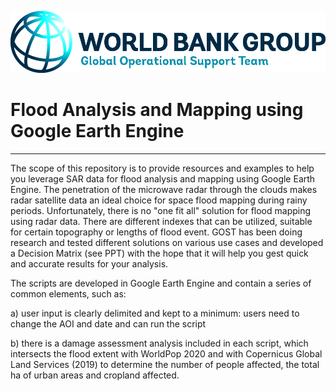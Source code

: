 <p><center> <img src="../images/GOST_Logo_2021.png" width="700"/> </p></center>

# Flood Analysis and Mapping using Google Earth Engine

***

The scope of this repository is to provide resources and examples to help you leverage SAR data for flood analysis and mapping using Google Earth Engine. The penetration of the microwave radar through the clouds makes radar satellite data an ideal choice for space flood mapping during rainy periods. Unfortunately, there is no "one fit all" solution for flood mapping using radar data. There are different indexes that can be utilized, suitable for certain topography or lengths of flood event. GOST has been doing research and tested different solutions on various use cases and developed a Decision Matrix (see PPT) with the hope that it will help you gest quick and accurate results for your analysis.

The scripts are developed in Google Earth Engine and contain a series of common elements, such as:

a) user input is clearly delimited and kept to a minimum: users need to change the AOI and date and can run the script

b) there is a damage assessment analysis included in each script, which intersects the flood extent with WorldPop 2020 and with Copernicus Global Land Services (2019) to determine the number of people affected, the total ha of urban areas and cropland affected.
